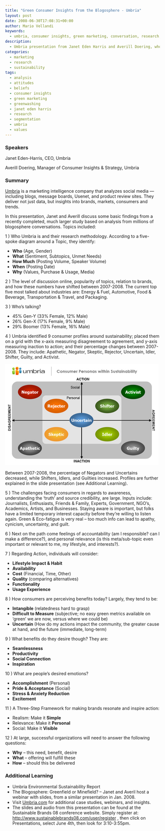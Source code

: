 ```yaml
---
title: "Green Consumer Insights from the Blogosphere - Umbria"
layout: post
date: 2008-06-30T17:08:31+00:00
author: Mario Vellandi
keywords:
  - umbria, consumer insights, green marketing, conversation, research, blog, social media, perception, values, sociology, sustainability
description:
  - Umbria presentation from Janet Eden Harris and Averill Doering, who discuss some basic findings from a study based on analysis from millions of blogosphere conversations
categories:
  - marketing
  - research
  - sustainability
tags:
  - analysis
  - attitudes
  - beliefs
  - consumer insights
  - green marketing
  - greenwashing
  - janet eden harris
  - research
  - segmentation
  - umbria
  - values
---
```

### Speakers

Janet Eden-Harris, CEO, Umbria

Averill Doering, Manager of Consumer Insights & Strategy, Umbria

### Summary

<a href="http://www.umbrialistens.com/">Umbria</a> is a marketing intelligence company that analyzes social media —including blogs, message boards, Usenet, and product review sites. They deliver not just data, but insights into brands, markets, consumers and trends.

In this presentation, Janet and Averill discuss some basic findings from a recently completed, much larger study based on analysis from millions of blogosphere conversations. Topics included:

1 ) Who Umbria is and their research methodology. According to a five-spoke diagram around a Topic, they identify:

* **Who** (Age, Gender)
* **What** (Sentiment, Subtopics, Unmet Needs)
* **How Much** (Posting Volume, Speaker Volume)
* **When** (Posting Date)
* **Why** (Values, Purchase & Usage, Media)

2 ) The level of discussion online, popularity of topics, relation to brands, and how these numbers have shifted between 2007-2008. The current top five most talked about industries are: Energy & Fuel, Automotive, Food & Beverage, Transportation & Travel, and Packaging.

3 ) Who&#8217;s talking?

* 45% Gen-Y (33% Female, 12% Male)
* 26% Gen-X (17% Female, 9% Male)
* 29% Boomer (13% Female, 16% Male)

4 ) Umbria identified 9 consumer profiles around sustainability; placed them on a grid with the x-axis measuring disagreement to agreement, and y-axis measuring inaction to action; and their percentage changes between 2007-2008. They include: Apathetic, Negator, Skeptic, Rejector, Uncertain, Idler, Shifter, Guilty, and Activist.

<a href="../images/2008/umbria-sustainablepersonas.jpg"><img class="alignnone size-full wp-image-210 aligncenter" title="umbria-sustainablepersonas" src="/images/2008/umbria-sustainablepersonas.jpg" alt="umbria consumer profile personas nine grid" width="500" height="329" /></a>

Between 2007-2008, the percentage of Negators and Uncertains decreased, while Shifters, Idlers, and Guilties increased. Profiles are further explained in the slide presentation (see Additional Learning).

5 ) The challenges facing consumers in regards to awareness, understanding the &#8216;truth&#8217; and source credibility, are large. Inputs include: Journalists, Enthusiasts, Friends & Family, Experts, Government, NGO&#8217;s, Academics, Artists, and Businesses. Staying aware is important, but folks have a limited temporary interest capacity before they&#8217;re willing to listen again. Green & Eco-fatigue is very real &#8211; too much info can lead to apathy, cynicism, uncertainty, and guilt.

6 ) Next on the path come feelings of accountability (am I responsible? can I make a difference?), and personal relevance (is this meta/sub-topic even important or relevant to me, my lifestyle, and interests?).

7 ) Regarding Action, individuals will consider:

  * **Lifestyle Impact & Habit**
  * **Availability**
  * **Cost** (Financial, Time, Other)
  * **Quality** (comparing alternatives)
  * **Functionality**
  * **Usage Experience**

8 ) How consumers are perceiving benefits today? Largely, they tend to be:

  * **Intangible** (relatedness hard to grasp)
  * **Difficult to Measure** (subjective; no easy green metrics available on &#8216;green&#8217; we are now, versus where we could be)
  * **Uncertain** (How do my actions impact the community, the greater cause at hand, and the future (immediate, long-term)

9 ) What benefits do they desire though? They are:

  * **Seamlessness**
  * **Productivity**
  * **Social Connection**
  * **Inspiration**

10 ) What are people&#8217;s desired emotions?

  * **Accomplishment** (Personal)
  * **Pride & Acceptance** (Social)
  * **Stress & Anxiety Reduction**
  * **Excitement**

11 ) A Three-Step Framework for making brands resonate and inspire action:

  * Realism: Make it **Simple**
  * Relevance: Make it **Personal**
  * Social: Make it **Visible**

12 ) At large, successful organizations will need to answer the following questions:

  * **Why** &#8211; this need, benefit, desire
  * **What** &#8211; offering will fulfill these
  * **How** &#8211; should this be delivered

###  **Additional Learning**

  * Umbria Environmental Sustainability Report
  * The Blogosphere: Greenfield or Minefield? &#8211; Janet and Averil host a webinar with slides, from a similar presentation in Jan. 2008.
  * Visit <a href="http://www.umbrialistens.com">Umbria.com</a> for additional case studies, webinars, and insights.
  * The slides and audio from this presentation can be found at the Sustainable Brands 08 conference website. Simply register at: http://www.sustainablebrands08.com/user/register , then click on Presentations, select June 4th, then look for 3:10-3:55pm.
